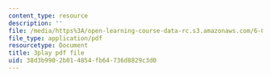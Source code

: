 ```yaml
---
content_type: resource
description: ''
file: /media/https%3A/open-learning-course-data-rc.s3.amazonaws.com/6-041-probabilistic-systems-analysis-and-applied-probability-fall-2010/38d3b9902b014854fb64736d8829c3d0_mHfn_7ym6to.pdf
file_type: application/pdf
resourcetype: Document
title: 3play pdf file
uid: 38d3b990-2b01-4854-fb64-736d8829c3d0
---
```

